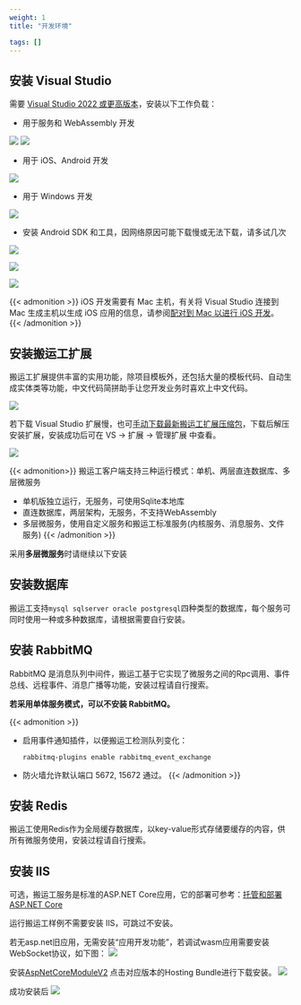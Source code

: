 ```yaml
---
weight: 1
title: "开发环境"

tags: []
---
```


## 安装 Visual Studio

需要 [Visual Studio 2022 或更高版本](https://visualstudio.microsoft.com/vs/)，安装以下工作负载：

* 用于服务和 WebAssembly 开发

![](1.png)
![](1a.png)

* 用于 iOS、Android 开发

![](2.png)

* 用于 Windows 开发

![](3.png)

* 安装 Android SDK 和工具，因网络原因可能下载慢或无法下载，请多试几次

![](4.png)

![](5a.png)

![](6a.png)

{{< admonition >}}
iOS 开发需要有 Mac 主机，有关将 Visual Studio 连接到 Mac 生成主机以生成 iOS 应用的信息，请参阅[配对到 Mac 以进行 iOS 开发](https://learn.microsoft.com/zh-cn/xamarin/ios/get-started/installation/windows/connecting-to-mac/)。
{{< /admonition >}}

## 安装搬运工扩展

搬运工扩展提供丰富的实用功能，除项目模板外，还包括大量的模板代码、自动生成实体类等功能，中文代码简拼助手让您开发业务时喜欢上中文代码。

![](12.png)

若下载 Visual Studio 扩展慢，也可[手动下载最新搬运工扩展压缩包](https://github.com/daoting/dt/releases/latest)，下载后解压安装扩展，安装成功后可在 VS -> 扩展 -> 管理扩展 中查看。

![](11.png)

{{< admonition>}}
搬运工客户端支持三种运行模式：单机、两层直连数据库、多层微服务
* 单机版独立运行，无服务，可使用Sqlite本地库
* 直连数据库，两层架构，无服务，不支持WebAssembly
* 多层微服务，使用自定义服务和搬运工标准服务(内核服务、消息服务、文件服务)
{{< /admonition >}}

采用**多层微服务**时请继续以下安装

## 安装数据库

搬运工支持`mysql sqlserver oracle postgresql`四种类型的数据库，每个服务可同时使用一种或多种数据库，请根据需要自行安装。

## 安装 RabbitMQ

RabbitMQ 是消息队列中间件，搬运工基于它实现了微服务之间的Rpc调用、事件总线、远程事件、消息广播等功能，安装过程请自行搜索。

**若采用单体服务模式，可以不安装 RabbitMQ。**

{{< admonition >}}
* 启用事件通知插件，以便搬运工检测队列变化：

  `rabbitmq-plugins enable rabbitmq_event_exchange`
* 防火墙允许默认端口 5672, 15672 通过。
{{< /admonition >}}

## 安装 Redis

搬运工使用Redis作为全局缓存数据库，以key-value形式存储要缓存的内容，供所有微服务使用，安装过程请自行搜索。


## 安装 IIS
可选，搬运工服务是标准的ASP.NET Core应用，它的部署可参考：[托管和部署 ASP.NET Core](https://learn.microsoft.com/zh-cn/aspnet/core/host-and-deploy/?view=aspnetcore-8.0)

运行搬运工样例不需要安装 IIS，可跳过不安装。

若无asp.net旧应用，无需安装“应用开发功能”，若调试wasm应用需要安装WebSocket协议，如下图：
![](8.png)

安装[AspNetCoreModuleV2](https://dotnet.microsoft.com/download/dotnet/7.0) 点击对应版本的Hosting Bundle进行下载安装。
![](9.png)

成功安装后
![](10.png)